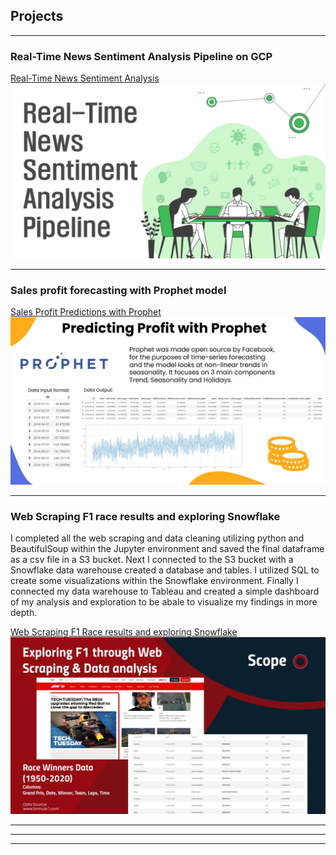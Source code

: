 ## Projects

---

### Real-Time News Sentiment Analysis Pipeline on GCP

[Real-Time News Sentiment Analysis](/Real-Time-News-Sentiment-Analysis-Pipeline-GCP)
<img src="images/bandicam 2021-01-26 17-25-43-560.jpg"/>

---

### Sales profit forecasting with Prophet model

[Sales Profit Predictions with Prophet](/Retail-Sales-EDA---profit-prediction-GCP)
<img src="images/bandicam%202021-01-26%2016-24-27-400.jpg"/>

---

### Web Scraping F1 race results and exploring Snowflake
I completed all the web scraping and data cleaning utilizing python and BeautifulSoup within the Jupyter environment and saved the final dataframe as a csv file in a S3 bucket. Next I connected to the S3 bucket with a Snowflake data warehouse created a database and tables. I utilized SQL to create some visualizations within the Snowflake environment. Finally I connected my data warehouse to Tableau and created a simple dashboard of my analysis and exploration to be abale to visualize my findings in more depth.

[Web Scraping F1 Race results and exploring Snowflake](/F1-WebScraping-SnowflakeDB)
<img src="images/bandicam 2021-02-06 13-42-34-474.jpg"/>

---



---




---

<!-- Remove above link if you don't want to attibute -->
